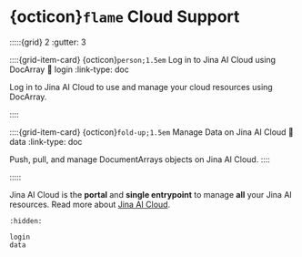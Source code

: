 # {octicon}`flame` Cloud Support



:::::{grid} 2
:gutter: 3


::::{grid-item-card} {octicon}`person;1.5em` Log in to Jina AI Cloud using DocArray
:link: login
:link-type: doc


Log in to Jina AI Cloud to use and manage your cloud resources using DocArray. 

::::


::::{grid-item-card} {octicon}`fold-up;1.5em` Manage Data on Jina AI Cloud
:link: data
:link-type: doc

Push, pull, and manage DocumentArrays objects on Jina AI Cloud.
::::


:::::


Jina AI Cloud is the **portal** and **single entrypoint** to manage **all** your Jina AI resources.
Read more about [Jina AI Cloud](https://docs.jina.ai/jina-ai-cloud/).


```{toctree}
:hidden:

login
data
```